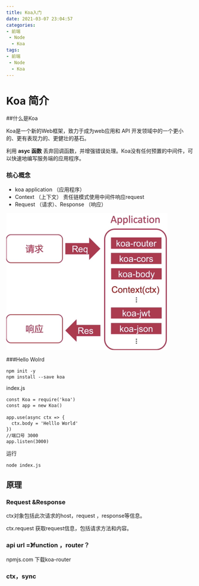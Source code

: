 ```yaml
---
title: Koa入门
date: 2021-03-07 23:04:57
categories:
- 前端
 - Node
  - Koa
tags:
- 前端
 - Node
  - Koa
---
```


# Koa 简介

##什么是Koa

Koa是一个新的Web框架，致力于成为web应用和 API 开发领域中的一个更小的、更有表现力的、更健壮的基石。

利用 **asyc 函数** 丢弃回调函数，并增强错误处理。Koa没有任何预置的中间件，可以快速地编写服务端的应用程序。

### 核心概念

- koa application （应用程序）
- Context （上下文） 责任链模式使用中间件响应request
- Request （请求）、Response （响应）

<img src="Koa入门1-简介和原理.assets/image-20210308084411717.png" alt="image-20210308084411717" style="zoom:50%;" />

###Hello Wolrd

```
npm init -y
npm install --save koa
```

index.js

```
const Koa = require('koa')
const app = new Koa()

app.use(async ctx => { 
  ctx.body = 'Helllo World'
})
//端口号 3000
app.listen(3000)
```

运行

```
node index.js
```

## 原理

### Request &Response

ctx对象包括此次请求的host，request ，response等信息。

ctx.request 获取request信息，包括请求方法和内容。

### api url =》function ，router？

npmjs.com 下载koa-router

### ctx，sync